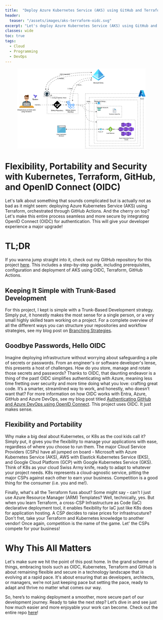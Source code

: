 ```yaml
---
title:  "Deploy Azure Kubernetes Service (AKS) using GitHub and Terraform"
header:
  teaser: "/assets/images/aks-terraform-oidc.svg"
excerpt: "Let's deploy Azure Kubernetes Service (AKS) using GitHub and Terraform!"
classes: wide
toc: true
tags:
  - Cloud
  - Programming
  - DevOps
---
```


<figure class="align-left">
	<a href="/assets/images/aks-terraform-oidc.svg"><img src="/assets/images/aks-terraform-oidc.svg"></a>
</figure>

# Flexibility, Portability and Security with Kubernetes, Terraform, GitHub, and OpenID Connect (OIDC)

Let's talk about something that sounds complicated but is actually not as bad as it might seem: deploying Azure Kubernetes Service (AKS) using Terraform, orchestrated through GitHub Actions. And the cherry on top? Let's make this entire process seamless and more secure by integrating OpenID Connect (OIDC) for authentication. This will give your developer experience a major upgrade!  

# TL;DR
If you wanna jump straight into it, check out my GitHub repository for this project [here](https://github.com/rimlaban7/azure-kubernetes-service-terraform).  This includes a step-by-step guide, including prerequisites, configuration and deployment of AKS using OIDC, Terraform, GitHub Actions.

## Keeping It Simple with Trunk-Based Development

For this project, I kept is simple with a Trunk-Based Development strategy. Simply put, it honestly makes the most sense for a single person, or a very small highly skilled team working on a project.  For a complete overview of all the different ways you can structure your repositories and workflow strategies, see my blog post on [Branching Strategies](https://www.theroadtocloud.com/blog/branching-strategies/).

## Goodbye Passwords, Hello OIDC

Imagine deploying infrastructure without worrying about safeguarding a pile of secrets or passwords. From an engineer's or software developer's lense, this presents a host of challenges.  How do you store, manage and rotate those secrets and passwords? Thanks to OIDC, that daunting endeavor is a thing of the past! OIDC simplifies authenticating with Azure, meaning less time fretting over security and more time doing what you love: crafting great code. It’s a smarter, streamlined way to work, and honestly, who doesn’t want that?  For more information on how OIDC works with Entra, Azure, GitHub and Azure DevOps, see my blog post titled [Authenticating GitHub and Azure DevOps using OpenID Connect](https://www.theroadtocloud.com/blog/github-and-azure-devops-oidc-authentication/).  This project uses OIDC. It just makes sense.

## Flexibility and Portability 

Why make a big deal about Kubernetes, or K8s as the cool kids call it? Simply put, it gives you the flexibility to manage your applications with ease, regardless of where you choose to run them. The major Cloud Service Providers (CSPs) have all jumped on board - Microsoft with Azure Kubernetes Service (AKS), AWS with Elastick Kubernetes Service (EKS), and Google Cloud Platform (GCP) with Google Kubernetes Service (GKS). Think of K8s as your cloud Swiss Army knife, ready to adapt to whatever your project needs. K8s represents a cloud-agnostic service, pitting the major CSPs against each other to earn your business.  Competition is a good thing for the consumer (i.e. you and me!).

Finally, what's all the Terraform fuss about?  Some might say - can't I just use Azure Resource Manager (ARM) Templates?  Well, technically, yes.  But when you learn Terraform, a cross-CSP Infrastructure as Code (IaC) declarative deployment tool, it enables flexibility for IaC just like K8s does for application hosting.  A CSP decides to raise prices for infrastrucuture?  Don't fret, take your Terraform and Kubernetes knowledge to another vendor! Once again, competition is the name of the game.  Let' the CSPs compete for your business!

# Why This All Matters

Let's make sure we hit the point of this post home.  In the grand scheme of things, embracing tools such as OIDC, Kubernetes, Terraform and GitHub is about remaining flexible and secure in a technology landscape that is evolving at a rapid pace. It's about ensuring that as developers, architects, or managers, we’re not just keeping pace but setting the pace, ready to adapt and thrive no matter what comes our way.

So, here’s to making deployment a smoother, more secure part of our development journey. Ready to take the next step? Let’s dive in and see just how much easier and more enjoyable your work can become.  Check out the entire repo [here](https://github.com/rimlaban7/azure-kubernetes-service-terraform)!


